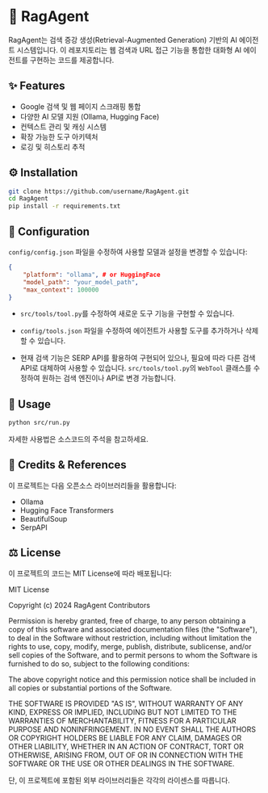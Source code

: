 # 🤖 RagAgent

RagAgent는 검색 증강 생성(Retrieval-Augmented Generation) 기반의 AI 에이전트 시스템입니다. 이 레포지토리는 웹 검색과 URL 접근 기능을 통합한 대화형 AI 에이전트를 구현하는 코드를 제공합니다.

## ✨ Features

- Google 검색 및 웹 페이지 스크래핑 통합
- 다양한 AI 모델 지원 (Ollama, Hugging Face)
- 컨텍스트 관리 및 캐싱 시스템
- 확장 가능한 도구 아키텍처
- 로깅 및 히스토리 추적

## ⚙️ Installation

```bash
git clone https://github.com/username/RagAgent.git
cd RagAgent
pip install -r requirements.txt
```

## 🔧 Configuration

`config/config.json` 파일을 수정하여 사용할 모델과 설정을 변경할 수 있습니다:

```json
{
    "platform": "ollama", # or HuggingFace
    "model_path": "your_model_path",
    "max_context": 100000
}
```

- `src/tools/tool.py`를 수정하여 새로운 도구 기능을 구현할 수 있습니다.
- `config/tools.json` 파일을 수정하여 에이전트가 사용할 도구를 추가하거나 삭제할 수 있습니다.

- 현재 검색 기능은 SERP API를 활용하여 구현되어 있으나, 필요에 따라 다른 검색 API로 대체하여 사용할 수 있습니다. `src/tools/tool.py`의 `WebTool` 클래스를 수정하여 원하는 검색 엔진이나 API로 변경 가능합니다.

## 🚀 Usage

```bash
python src/run.py
```

자세한 사용법은 소스코드의 주석을 참고하세요.

## 🙏 Credits & References

이 프로젝트는 다음 오픈소스 라이브러리들을 활용합니다:

- Ollama
- Hugging Face Transformers
- BeautifulSoup
- SerpAPI

## ⚖️ License

이 프로젝트의 코드는 MIT License에 따라 배포됩니다:

MIT License

Copyright (c) 2024 RagAgent Contributors

Permission is hereby granted, free of charge, to any person obtaining a copy
of this software and associated documentation files (the "Software"), to deal
in the Software without restriction, including without limitation the rights
to use, copy, modify, merge, publish, distribute, sublicense, and/or sell
copies of the Software, and to permit persons to whom the Software is
furnished to do so, subject to the following conditions:

The above copyright notice and this permission notice shall be included in all
copies or substantial portions of the Software.

THE SOFTWARE IS PROVIDED "AS IS", WITHOUT WARRANTY OF ANY KIND, EXPRESS OR
IMPLIED, INCLUDING BUT NOT LIMITED TO THE WARRANTIES OF MERCHANTABILITY,
FITNESS FOR A PARTICULAR PURPOSE AND NONINFRINGEMENT. IN NO EVENT SHALL THE
AUTHORS OR COPYRIGHT HOLDERS BE LIABLE FOR ANY CLAIM, DAMAGES OR OTHER
LIABILITY, WHETHER IN AN ACTION OF CONTRACT, TORT OR OTHERWISE, ARISING FROM,
OUT OF OR IN CONNECTION WITH THE SOFTWARE OR THE USE OR OTHER DEALINGS IN THE
SOFTWARE.

단, 이 프로젝트에 포함된 외부 라이브러리들은 각각의 라이센스를 따릅니다.

